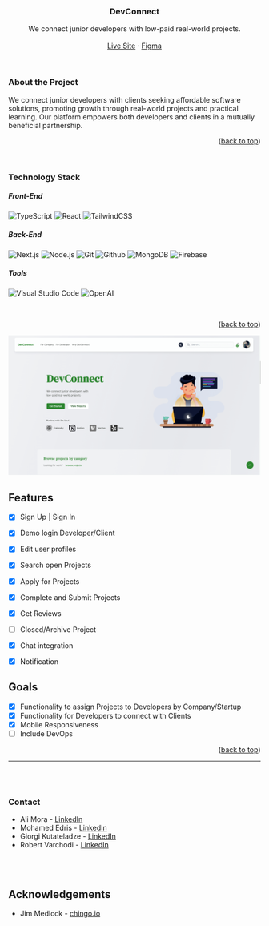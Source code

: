 <a name="readme-top"></a>
<br />
<div align="center">

  <h3 align="center">DevConnect</h3>

  <p align="center">
  We connect junior developers with low-paid real-world projects.
    <br />
    <br /> 
    <a href="https://devconnect-v2.netlify.app/" target="_blank">Live Site</a>
    ·
    <a href="https://www.figma.com/proto/zv2fwT27yaOl2pBM6nA3dm/Recreate---Upwork---DevConnect?type=design&node-id=16-1407&t=FWVDL1zbjnJbkPSs-0&scaling=scale-down-width&page-id=0%3A1&starting-point-node-id=16%3A1407" target="_blank">Figma</a>
  </p>
</div>
    <br />

### About the Project

We connect junior developers with clients seeking affordable software solutions, promoting growth through real-world projects and practical learning. Our platform empowers both developers and clients in a mutually beneficial partnership.

<p align="right">(<a href="#readme-top">back to top</a>)</p>
<br>


### Technology Stack
##### Front-End
<p align="left">


<img alt="TypeScript" src="https://img.shields.io/badge/TypeScript-%23E1D7C6.svg?style=for-the-badge&logo=TypeScript&logoColor=140200" />
<img alt="React" src="https://img.shields.io/badge/react-%23E1D7C6.svg?style=for-the-badge&logo=react&logoColor=%2306283D"/>
<img alt="TailwindCSS" src="https://img.shields.io/badge/tailwind css-%23E1D7C6.svg?style=for-the-badge&logo=tailwind-css&logoColor=06283D"/>



  </p>
  
 ##### Back-End
<p align="left">
<img alt="Next.js" src="https://img.shields.io/badge/Next.js-%23E1D7C6.svg?style=for-the-badge&logo=Next.js&logoColor=140200" />
<img alt="Node.js" src="https://img.shields.io/badge/Node.js-%23E1D7C6.svg?style=for-the-badge&logo=node.js&logoColor=140200"/>
<img alt="Git" src="https://img.shields.io/badge/Git-%23E1D7C6.svg?style=for-the-badge&logo=git&logoColor=140200"/>
<img alt="Github" src="https://img.shields.io/badge/github-%23E1D7C6.svg?style=for-the-badge&logo=github&logoColor=140200"/>
<img alt="MongoDB" src="https://img.shields.io/badge/MongoDB-%23E1D7C6.svg?style=for-the-badge&logo=MongoDB&logoColor=140200" />
<img alt="Firebase" src="https://img.shields.io/badge/Firebase-%23E1D7C6.svg?style=for-the-badge&logo=Firebase&logoColor=140200" />



  </p>
  
 ##### Tools
<p align="left">
<img alt="Visual Studio Code" src="https://img.shields.io/badge/Visual Studio Code-%23E1D7C6.svg?style=for-the-badge&logo=visual-studio-code&logoColor=06283D"/>
<img alt="OpenAI" src="https://img.shields.io/badge/OpenAI-%23E1D7C6.svg?style=for-the-badge&logo=OpenAI&logoColor=140200" />
</p>
<br/>  

<p align="right">(<a href="#readme-top">back to top</a>)</p>

![Before](/client/public/assets/img/homepage.png)
## Features

- [x] Sign Up | Sign In
- [x] Demo login Developer/Client
- [x] Edit user profiles
- [x] Search open Projects
- [x] Apply for Projects
- [x] Complete and Submit Projects
- [x] Get Reviews
- [ ] Closed/Archive Project
- [x] Chat integration
- [x] Notification


## Goals

- [x] Functionality to assign Projects to Developers by Company/Startup
- [x] Functionality for Developers to connect with Clients
- [x] Mobile Responsiveness
- [ ] Include DevOps

<p align="right">(<a href="#readme-top">back to top</a>)</p>

---

<br>
<br>

### Contact
- Ali Mora - [LinkedIn](https://www.linkedin.com/in/daurius-ali-swarts/)
- Mohamed Edris - [LinkedIn](https://www.linkedin.com/in/edriso)
- Giorgi Kutateladze - [LinkedIn](https://www.linkedin.com/in/giorgi-kutateladze-65a83919a/)
- Robert Varchodi - [LinkedIn](https://www.linkedin.com/in/robert-varchodi-633515217)

<br>
<br>

## Acknowledgements
- Jim Medlock - [chingo.io](https://www.chingu.io/)

